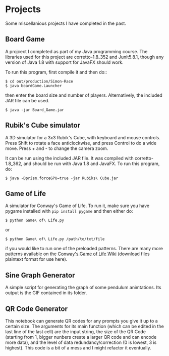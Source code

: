 # Projects
Some miscellanious projects I have completed in the past.

## Board Game
A projcect I completed as part of my Java programming course. The libraries used for this project are corretto-1.8_352 and Junit5.8.1, though any version of Java 1.8 with support for JavaFX should work.

To run this program, first compile it and then do::

    $ cd out/production/Simon-Race
    $ java boardGame.Launcher

then enter the board size and number of players.
Alternatively, the included JAR file can be used.

    $ java -jar Board_Game.jar

## Rubik's Cube simulator
A 3D simulator for a 3x3 Rubik's Cube, with keyboard and mouse controls. Press Shift to rotate a face anticlockwise, and press Control to do a wide move. Press + and - to change the camera zoom.

It can be run using the included JAR file. It was compiled with corretto-1.8_362, and should be run with Java 1.8 and JavaFX. To run this program, do:

    $ java -Dprism.forceGPU=true -jar Rubiks\ Cube.jar

## Game of Life
A simulator for Conway's Game of Life. To run it, make sure you have pygame installed with ``pip install pygame`` and then either do:

    $ python Game\ of\ Life.py
or

    $ python Game\ of\ Life.py /path/to/txt/file

if you would like to run one of the preloaded patterns. There are many more patterns available on the [Conway's Game of Life Wiki](https://conwaylife.com/wiki/) (download files plaintext format for use here).

## Sine Graph Generator
A simple script for generating the graph of some pendulum animtations. Its output is the GIF contained in its folder.

## QR Code Generator
This notebook can generate QR codes for any prompts you give it up to a certain size. The arguments for its main function (which can be edited in the last line of the last cell) are the input string, the size of the QR Code (starting from 1, bigger nunbers create a larger QR code and can encode more data), and the level of data redundancy/correction (0 is lowest, 3 is highest). This code is a bit of a mess and I might refactor it eventually.
